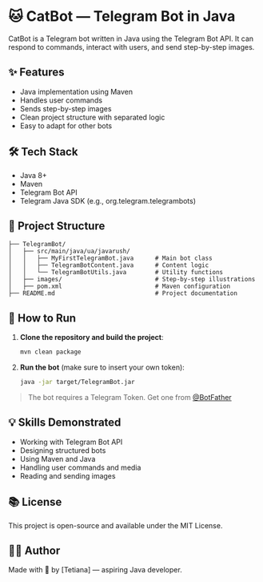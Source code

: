 # 🐱 CatBot — Telegram Bot in Java

CatBot is a Telegram bot written in Java using the Telegram Bot API. It can respond to commands, interact with users, and send step-by-step images.

## ✨ Features

- Java implementation using Maven
- Handles user commands
- Sends step-by-step images
- Clean project structure with separated logic
- Easy to adapt for other bots

## 🛠️ Tech Stack

- Java 8+
- Maven
- Telegram Bot API
- Telegram Java SDK (e.g., org.telegram.telegrambots)

## 📁 Project Structure

```
├── TelegramBot/
│   ├── src/main/java/ua/javarush/
│   │   ├── MyFirstTelegramBot.java      # Main bot class
│   │   ├── TelegramBotContent.java      # Content logic
│   │   └── TelegramBotUtils.java        # Utility functions
│   ├── images/                          # Step-by-step illustrations
│   ├── pom.xml                          # Maven configuration
├── README.md                            # Project documentation
```

## 🚀 How to Run

1. **Clone the repository and build the project**:
   ```bash
   mvn clean package
   ```

2. **Run the bot** (make sure to insert your own token):
   ```bash
   java -jar target/TelegramBot.jar
   ```

> The bot requires a Telegram Token. Get one from [@BotFather](https://t.me/BotFather)

## 💡 Skills Demonstrated

- Working with Telegram Bot API
- Designing structured bots
- Using Maven and Java
- Handling user commands and media
- Reading and sending images

## 📚 License

This project is open-source and available under the MIT License.

## 👨‍💻 Author

Made with 🐾 by [Tetiana] — aspiring Java developer.
